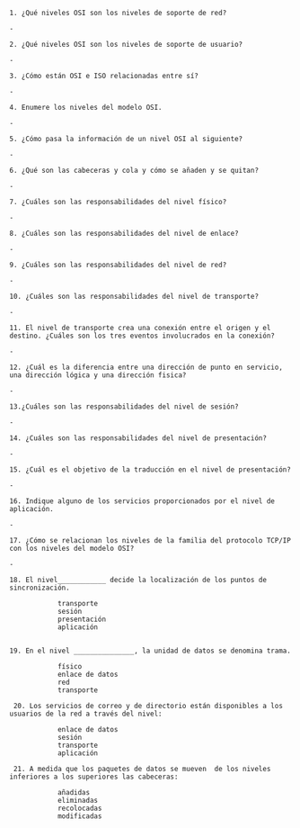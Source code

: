     1. ¿Qué niveles OSI son los niveles de soporte de red? 
    
    -
    
    2. ¿Qué niveles OSI son los niveles de soporte de usuario? 
    
    -
    
    3. ¿Cómo están OSI e ISO relacionadas entre sí? 
    
    -
    
    4. Enumere los niveles del modelo OSI. 
    
    -
    
    5. ¿Cómo pasa la información de un nivel OSI al siguiente?
    
    -
    
    6. ¿Qué son las cabeceras y cola y cómo se añaden y se quitan? 
    
    -
    
    7. ¿Cuáles son las responsabilidades del nivel físico?
    
    -
    
    8. ¿Cuáles son las responsabilidades del nivel de enlace?
    
    -
    
    9. ¿Cuáles son las responsabilidades del nivel de red?
    
    -
    
    10. ¿Cuáles son las responsabilidades del nivel de transporte?
    
    -
    
    11. El nivel de transporte crea una conexión entre el origen y el destino. ¿Cuáles son los tres eventos involucrados en la conexión? 
    
    -
    
    12. ¿Cuál es la diferencia entre una dirección de punto en servicio, una dirección lógica y una dirección fisica? 
    
    -
    
    13.¿Cuáles son las responsabilidades del nivel de sesión? 
    
    -
    
    14. ¿Cuáles son las responsabilidades del nivel de presentación? 
    
    -
    
    15. ¿Cuál es el objetivo de la traducción en el nivel de presentación? 
    
    -
    
    16. Indique alguno de los servicios proporcionados por el nivel de aplicación. 
    
    -
    
    17. ¿Cómo se relacionan los niveles de la familia del protocolo TCP/IP con los niveles del modelo OSI?
    
    -
    
    18. El nivel____________ decide la localización de los puntos de sincronización. 

                transporte
                sesión
                presentación
                aplicación


    19. En el nivel _______________, la unidad de datos se denomina trama.

                físico
                enlace de datos
                red
                transporte

     20. Los servicios de correo y de directorio están disponibles a los usuarios de la red a través del nivel:

                enlace de datos
                sesión
                transporte
                aplicación

     21. A medida que los paquetes de datos se mueven  de los niveles inferiores a los superiores las cabeceras:

                añadidas
                eliminadas
                recolocadas
                modificadas


